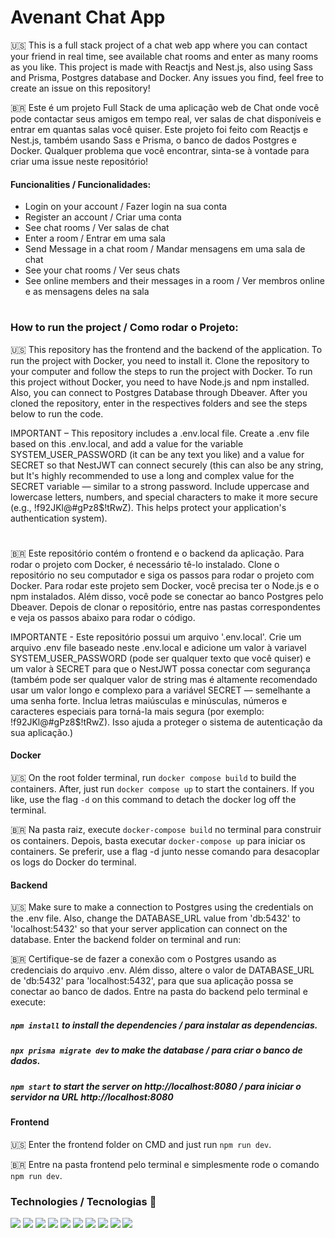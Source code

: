 # Avenant Chat App

🇺🇸 This is a full stack project of a chat web app where you can contact your friend in real time, see available chat rooms and enter as many rooms as you like. This project is made with Reactjs and Nest.js, also using Sass and Prisma, Postgres database and Docker. Any issues you find, feel free to create an issue on this repository!

🇧🇷 Este é um projeto Full Stack de uma aplicação web de Chat onde você pode contactar seus amigos em tempo real, ver salas de chat disponíveis e entrar em quantas salas você quiser. Este projeto foi feito com Reactjs e Nest.js, também usando Sass e Prisma, o banco de dados Postgres e Docker. Qualquer problema que você encontrar, sinta-se à vontade para criar uma issue neste repositório!

#### Funcionalities / Funcionalidades:

- Login on your account / Fazer login na sua conta
- Register an account / Criar uma conta
- See chat rooms / Ver salas de chat
- Enter a room / Entrar em uma sala
- Send Message in a chat room / Mandar mensagens em uma sala de chat
- See your chat rooms / Ver seus chats
- See online members and their messages in a room / Ver membros online e as mensagens deles na sala

#

### How to run the project / Como rodar o Projeto:

🇺🇸 This repository has the frontend and the backend of the application. To run the project with Docker, you need to install it. Clone the repository to your computer and follow the steps to run the project with Docker. 
To run this project without Docker, you need to have Node.js and npm installed. Also, you can connect to Postgres Database through Dbeaver. After you cloned the repository, enter in the respectives folders and see the steps below to run the code.

IMPORTANT – This repository includes a .env.local file. Create a .env file based on this .env.local, and add a value for the variable SYSTEM_USER_PASSWORD (it can be any text you like) and a value for SECRET so that NestJWT can connect securely (this can also be any string, but It's highly recommended to use a long and complex value for the SECRET variable — similar to a strong password. Include uppercase and lowercase letters, numbers, and special characters to make it more secure (e.g., !f92JKl@#gPz8$!tRwZ). This helps protect your application's authentication system).

#

🇧🇷 Este repositório contém o frontend e o backend da aplicação. Para rodar o projeto com Docker, é necessário tê-lo instalado. Clone o repositório no seu computador e siga os passos para rodar o projeto com Docker.
Para rodar este projeto sem Docker, você precisa ter o Node.js e o npm instalados. Além disso, você pode se conectar ao banco Postgres pelo Dbeaver. Depois de clonar o repositório, entre nas pastas correspondentes e veja os passos abaixo para rodar o código.

IMPORTANTE - Este repositório possui um arquivo '.env.local'. Crie um arquivo .env file baseado neste .env.local e adicione um valor à variavel SYSTEM_USER_PASSWORD (pode ser qualquer texto que você quiser) e um valor à SECRET para que o NestJWT possa conectar com segurança (também pode ser qualquer valor de string mas é altamente recomendado usar um valor longo e complexo para a variável SECRET — semelhante a uma senha forte. Inclua letras maiúsculas e minúsculas, números e caracteres especiais para torná-la mais segura (por exemplo: !f92JKl@#gPz8$!tRwZ). Isso ajuda a proteger o sistema de autenticação da sua aplicação.)

  #### Docker

  🇺🇸 On the root folder terminal, run `docker compose build` to build the containers. After, just run `docker compose up` to start the containers. If you like, use the flag `-d` on this command to detach the docker log off the terminal.

  🇧🇷 Na pasta raiz, execute `docker-compose build` no terminal para construir os containers. Depois, basta executar `docker-compose up` para iniciar os containers. Se preferir, use a flag -d junto nesse comando para desacoplar os logs do Docker do terminal.


  #### Backend

  🇺🇸 Make sure to make a connection to Postgres using the credentials on the .env file. Also, change the DATABASE_URL value from 'db:5432' to 'localhost:5432' so that your server application can connect on the database.
  Enter the backend folder on terminal and run:

  🇧🇷 Certifique-se de fazer a conexão com o Postgres usando as credenciais do arquivo .env.
  Além disso, altere o valor de DATABASE_URL de 'db:5432' para 'localhost:5432', para que sua aplicação possa se conectar ao banco de dados.
  Entre na pasta do backend pelo terminal e execute:

  ##### `npm install` to install the dependencies / para instalar as dependencias.
  ##### `npx prisma migrate dev` to make the database / para criar o banco de dados.
  ##### `npm start` to start the server on http://localhost:8080 / para iniciar o servidor na URL http://localhost:8080


  #### Frontend

  🇺🇸 Enter the frontend folder on CMD and just run `npm run dev`.
  
  🇧🇷 Entre na pasta frontend pelo terminal e simplesmente rode o comando `npm run dev`.

  
### Technologies / Tecnologias 🧰

<div>
  <img src="https://img.shields.io/badge/HTML5-E34F26?style=for-the-badge&logo=html5&logoColor=white"> 
  <img src="https://img.shields.io/badge/postgres-%23316192.svg?style=for-the-badge&logo=postgresql&logoColor=white"> 
  <img src="https://img.shields.io/badge/Socket.io-black?style=for-the-badge&logo=socket.io&badgeColor=010101"> 
  <img src="https://img.shields.io/badge/TypeScript-007ACC?style=for-the-badge&logo=typescript&logoColor=white"> 
  <img src="https://img.shields.io/badge/React-20232A?style=for-the-badge&logo=react&logoColor=61DAFB"/> 
  <img src="https://img.shields.io/badge/Node%20js-339933?style=for-the-badge&logo=nodedotjs&logoColor=white" /> 
  <img src="https://img.shields.io/badge/tailwindcss-%2338B2AC.svg?style=for-the-badge&logo=tailwind-css&logoColor=white" /> 
  <img src="https://img.shields.io/badge/Prisma-3982CE?style=for-the-badge&logo=Prisma&logoColor=white" /> 
  <img src="https://img.shields.io/badge/nestjs-%23E0234E.svg?style=for-the-badge&logo=nestjs&logoColor=white" /> 
  <img src="https://img.shields.io/badge/Docker-0db7ed?style=for-the-badge&logo=docker&logoColor=white" /> 
</div>
